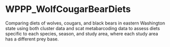 # WPPP_WolfCougarBearDiets
Comparing diets of wolves, cougars, and black bears in eastern Washington state using both cluster data and scat metabarcoding data to assess diets specific to each species, season, and study area, where each study area has a different prey base.
